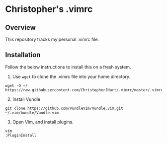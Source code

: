 # Christopher's .vimrc

## Overview

This repository tracks my personal .vimrc file.

## Installation

Follow the below instructions to install this on a fresh system.

1. Use `wget` to clone the .vimrc file into your home directory.

```
wget -O ~/ https://raw.githubusercontent.com/ChristopherJHart/.vimrc/master/.vimrc
```

2. Install Vundle

```
git clone https://github.com/VundleVim/Vundle.vim.git ~/.vim/bundle/Vundle.vim
```

3. Open Vim, and install plugins.

```
vim
:PluginInstall
```

